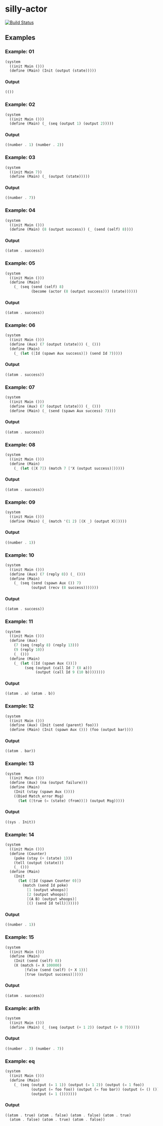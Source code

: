 silly-actor
===========
[![Build Status](https://travis-ci.org/rootmos/silly-actor.svg?branch=master)](https://travis-ci.org/rootmos/silly-actor)

Examples
--------
### Example: 01
```scheme
(system
  ((init Main ()))
  (define (Main) (Init (output (state)))))
```
#### Output
```scheme
(())
```

### Example: 02
```scheme
(system
  ((init Main ()))
  (define (Main) (_ (seq (output 1) (output 2)))))
```
#### Output
```scheme
((number . 1) (number . 2))
```

### Example: 03
```scheme
(system
  ((init Main 7))
  (define (Main) (_ (output (state)))))
```
#### Output
```scheme
((number . 7))
```

### Example: 04
```scheme
(system
  ((init Main ()))
  (define (Main) (8 (output success)) (_ (send (self) 8))))
```
#### Output
```scheme
((atom . success))
```

### Example: 05
```scheme
(system
  ((init Main ()))
  (define (Main)
    (_ (seq (send (self) 8)
            (become (actor (8 (output success))) (state))))))
```
#### Output
```scheme
((atom . success))
```

### Example: 06
```scheme
(system
  ((init Main ()))
  (define (Aux) (7 (output (state))) (_ ()))
  (define (Main)
    (_ (let ([Id (spawn Aux success)]) (send Id 7)))))
```
#### Output
```scheme
((atom . success))
```

### Example: 07
```scheme
(system
  ((init Main ()))
  (define (Aux) (7 (output (state))) (_ ()))
  (define (Main) (_ (send (spawn Aux success) 7))))
```
#### Output
```scheme
((atom . success))
```

### Example: 08
```scheme
(system
  ((init Main ()))
  (define (Main)
    (_ (let ([X 7]) (match 7 ['X (output success)])))))
```
#### Output
```scheme
((atom . success))
```

### Example: 09
```scheme
(system
  ((init Main ()))
  (define (Main) (_ (match '(1 2) [(X _) (output X)]))))
```
#### Output
```scheme
((number . 1))
```

### Example: 10
```scheme
(system
  ((init Main ()))
  (define (Aux) (7 (reply 8)) (_ ()))
  (define (Main)
    (_ (seq (send (spawn Aux ()) 7)
            (output (recv (8 success)))))))
```
#### Output
```scheme
((atom . success))
```

### Example: 11
```scheme
(system
  ((init Main ()))
  (define (Aux)
    (7 (seq (reply 8) (reply 13)))
    (9 (reply 10))
    (_ ()))
  (define (Main)
    (_ (let ([Id (spawn Aux ())])
         (seq (output (call Id 7 (8 a)))
              (output (call Id 9 (10 b))))))))
```
#### Output
```scheme
((atom . a) (atom . b))
```

### Example: 12
```scheme
(system
  ((init Main ()))
  (define (Aux) (Init (send (parent) foo)))
  (define (Main) (Init (spawn Aux ())) (foo (output bar))))
```
#### Output
```scheme
((atom . bar))
```

### Example: 13
```scheme
(system
  ((init Main ()))
  (define (Aux) (na (output failure)))
  (define (Main)
    (Init (stay (spawn Aux ())))
    ((Died Match_error Msg)
      (let ([true (= (state) (from))]) (output Msg)))))
```
#### Output
```scheme
((sys . Init))
```

### Example: 14
```scheme
(system
  ((init Main ()))
  (define (Counter)
    (poke (stay (+ (state) 1)))
    (tell (output (state)))
    (_ ()))
  (define (Main)
    (Init
      (let ([Id (spawn Counter 0)])
        (match (send Id poke)
          [1 (output whoops)]
          [2 (output whoops)]
          [(A B) (output whoops)]
          [() (send Id tell)])))))
```
#### Output
```scheme
((number . 1))
```

### Example: 15
```scheme
(system
  ((init Main ()))
  (define (Main)
    (Init (send (self) 0))
    (X (match (= X 100000)
         [false (send (self) (+ X 1))]
         [true (output success)]))))
```
#### Output
```scheme
((atom . success))
```

### Example: arith
```scheme
(system
  ((init Main ()))
  (define (Main) (_ (seq (output (+ 1 2)) (output (+ 0 7))))))
```
#### Output
```scheme
((number . 3) (number . 7))
```

### Example: eq
```scheme
(system
  ((init Main ()))
  (define (Main)
    (_ (seq (output (= 1 1)) (output (= 1 2)) (output (= 1 foo))
            (output (= foo foo)) (output (= foo bar)) (output (= () ()))
            (output (= 1 ()))))))
```
#### Output
```scheme
((atom . true) (atom . false) (atom . false) (atom . true)
  (atom . false) (atom . true) (atom . false))
```

